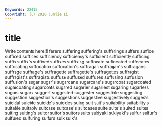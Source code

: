 ```yaml
---
Keywords: 22015
Copyright: (C) 2020 Junjie Li
---
```


# title

Write contents here!!!
ferers 
suffering
suffering's 
sufferings 
suffers 
suffice 
sufficed 
suffices 
sufficiency 
sufficiency's 
sufficient 
sufficiently
sufficing 
suffix 
suffix's 
suffixed 
suffixes 
suffixing 
suffocate 
suffocated 
suffocates 
suffocating
suffocation 
suffocation's 
suffragan 
suffragan's 
suffragans 
suffrage 
suffrage's 
suffragette 
suffragette's 
suffragettes
suffragist 
suffragist's 
suffragists 
suffuse 
suffused 
suffuses 
suffusing 
suffusion 
suffusion's 
sugar
sugar's 
sugarcane 
sugarcane's 
sugarcoat 
sugarcoated 
sugarcoating 
sugarcoats 
sugared 
sugarier 
sugariest
sugaring 
sugarless 
sugars 
sugary 
suggest 
suggested 
suggester 
suggestible 
suggesting 
suggestion
suggestion's 
suggestions 
suggestive 
suggestively 
suggests 
suicidal 
suicide 
suicide's 
suicides 
suing
suit 
suit's 
suitability 
suitability's 
suitable 
suitably 
suitcase 
suitcase's 
suitcases 
suite
suite's 
suited 
suites 
suiting 
suiting's 
suitor 
suitor's 
suitors 
suits 
sukiyaki
sukiyaki's 
sulfur 
sulfur's 
sulfured 
sulfuring 
sulfurs 
sulk 
sulk's 
